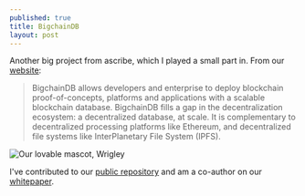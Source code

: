 ```yaml
---
published: true
title: BigchainDB
layout: post
---
```

Another big project from ascribe, which I played a small part in.  From our [website](https://www.bigchaindb.com/):

>BigchainDB allows developers and enterprise to deploy blockchain proof-of-concepts, platforms and applications with a scalable blockchain database. BigchainDB fills a gap in the decentralization ecosystem: a decentralized database, at scale. It is complementary to decentralized processing platforms like Ethereum, and decentralized file systems like InterPlanetary File System (IPFS).

![Our lovable mascot, Wrigley](https://pbs.twimg.com/media/CbfWgfDWIAA9NvY.png)

I've contributed to our [public repository](https://github.com/bigchaindb/bigchaindb) and am a co-author on our [whitepaper](https://www.bigchaindb.com/whitepaper/).